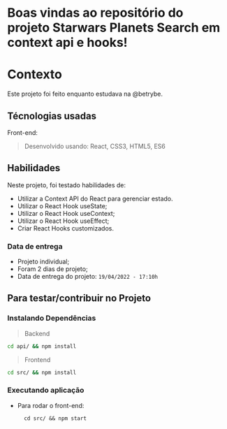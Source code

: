 # Boas vindas ao repositório do projeto Starwars Planets Search em context api e hooks!

# Contexto
Este projeto foi feito enquanto estudava na @betrybe.

## Técnologias usadas

Front-end:
> Desenvolvido usando: React, CSS3, HTML5, ES6
## Habilidades

Neste projeto, foi testado habilidades de:

- Utilizar a Context API do React para gerenciar estado.
- Utilizar o React Hook useState;
- Utilizar o React Hook useContext;
- Utilizar o React Hook useEffect;
- Criar React Hooks customizados.

### Data de entrega

- Projeto individual;
- Foram 2 dias de projeto;
- Data de entrega do projeto: `19/04/2022 - 17:10h`

## Para testar/contribuir no Projeto

### Instalando Dependências

> Backend
```bash
cd api/ && npm install
``` 
> Frontend
```bash
cd src/ && npm install
``` 
### Executando aplicação

* Para rodar o front-end:

  ```
    cd src/ && npm start
  ```